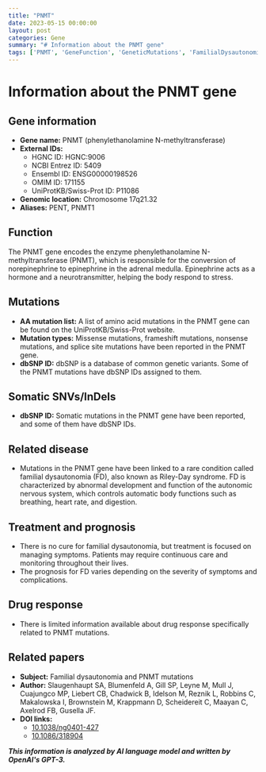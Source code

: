 ```yaml
---
title: "PNMT"
date: 2023-05-15 00:00:00
layout: post
categories: Gene
summary: "# Information about the PNMT gene"
tags: ['PNMT', 'GeneFunction', 'GeneticMutations', 'FamilialDysautonomia', 'Treatment', 'Prognosis', 'DrugResponse', 'RelatedPapers']
---
```


# Information about the PNMT gene

## Gene information

- **Gene name:** PNMT (phenylethanolamine N-methyltransferase)
- **External IDs:** 
    - HGNC ID: HGNC:9006 
    - NCBI Entrez ID: 5409 
    - Ensembl ID: ENSG00000198526 
    - OMIM ID: 171155 
    - UniProtKB/Swiss-Prot ID: P11086
- **Genomic location:** Chromosome 17q21.32
- **Aliases:** PENT, PNMT1

## Function

The PNMT gene encodes the enzyme phenylethanolamine N-methyltransferase (PNMT), which is responsible for the conversion of norepinephrine to epinephrine in the adrenal medulla. Epinephrine acts as a hormone and a neurotransmitter, helping the body respond to stress.

## Mutations

- **AA mutation list:** A list of amino acid mutations in the PNMT gene can be found on the UniProtKB/Swiss-Prot website.
- **Mutation types:** Missense mutations, frameshift mutations, nonsense mutations, and splice site mutations have been reported in the PNMT gene.
- **dbSNP ID:** dbSNP is a database of common genetic variants. Some of the PNMT mutations have dbSNP IDs assigned to them.

## Somatic SNVs/InDels

- **dbSNP ID:** Somatic mutations in the PNMT gene have been reported, and some of them have dbSNP IDs.

## Related disease

- Mutations in the PNMT gene have been linked to a rare condition called familial dysautonomia (FD), also known as Riley-Day syndrome. FD is characterized by abnormal development and function of the autonomic nervous system, which controls automatic body functions such as breathing, heart rate, and digestion.

## Treatment and prognosis

- There is no cure for familial dysautonomia, but treatment is focused on managing symptoms. Patients may require continuous care and monitoring throughout their lives.
- The prognosis for FD varies depending on the severity of symptoms and complications.

## Drug response

- There is limited information available about drug response specifically related to PNMT mutations.

## Related papers

- **Subject:** Familial dysautonomia and PNMT mutations
- **Author:** Slaugenhaupt SA, Blumenfeld A, Gill SP, Leyne M, Mull J, Cuajungco MP, Liebert CB, Chadwick B, Idelson M, Reznik L, Robbins C, Makalowska I, Brownstein M, Krappmann D, Scheidereit C, Maayan C, Axelrod FB, Gusella JF.
- **DOI links:** 
    - [10.1038/ng0401-427]([Click](https://doi.org/10.1038/ng0401-427))
    - [10.1086/318904]([Click](https://doi.org/10.1086/318904))

**_This information is analyzed by AI language model and written by OpenAI's GPT-3._**